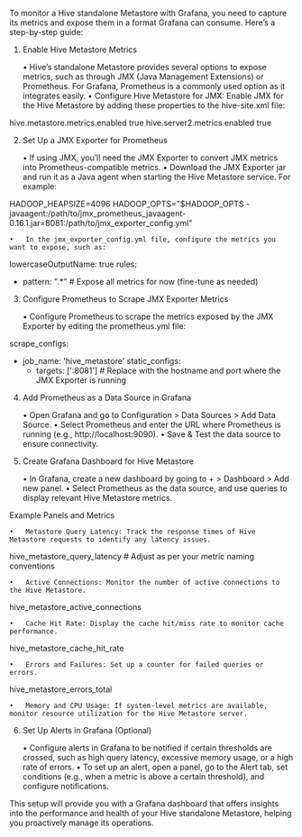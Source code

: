 To monitor a Hive standalone Metastore with Grafana, you need to capture its metrics and expose them in a format Grafana can consume. Here’s a step-by-step guide:

1. Enable Hive Metastore Metrics

	•	Hive’s standalone Metastore provides several options to expose metrics, such as through JMX (Java Management Extensions) or Prometheus. For Grafana, Prometheus is a commonly used option as it integrates easily.
	•	Configure Hive Metastore for JMX: Enable JMX for the Hive Metastore by adding these properties to the hive-site.xml file:

<property>
    <name>hive.metastore.metrics.enabled</name>
    <value>true</value>
</property>
<property>
    <name>hive.server2.metrics.enabled</name>
    <value>true</value>
</property>



2. Set Up a JMX Exporter for Prometheus

	•	If using JMX, you’ll need the JMX Exporter to convert JMX metrics into Prometheus-compatible metrics.
	•	Download the JMX Exporter jar and run it as a Java agent when starting the Hive Metastore service. For example:

HADOOP_HEAPSIZE=4096
HADOOP_OPTS="$HADOOP_OPTS -javaagent:/path/to/jmx_prometheus_javaagent-0.16.1.jar=8081:/path/to/jmx_exporter_config.yml"


	•	In the jmx_exporter_config.yml file, configure the metrics you want to expose, such as:

lowercaseOutputName: true
rules:
  - pattern: ".*"  # Expose all metrics for now (fine-tune as needed)



3. Configure Prometheus to Scrape JMX Exporter Metrics

	•	Configure Prometheus to scrape the metrics exposed by the JMX Exporter by editing the prometheus.yml file:

scrape_configs:
  - job_name: 'hive_metastore'
    static_configs:
      - targets: ['<hostname>:8081']  # Replace with the hostname and port where the JMX Exporter is running



4. Add Prometheus as a Data Source in Grafana

	•	Open Grafana and go to Configuration > Data Sources > Add Data Source.
	•	Select Prometheus and enter the URL where Prometheus is running (e.g., http://localhost:9090).
	•	Save & Test the data source to ensure connectivity.

5. Create Grafana Dashboard for Hive Metastore

	•	In Grafana, create a new dashboard by going to + > Dashboard > Add new panel.
	•	Select Prometheus as the data source, and use queries to display relevant Hive Metastore metrics.

Example Panels and Metrics

	•	Metastore Query Latency: Track the response times of Hive Metastore requests to identify any latency issues.

hive_metastore_query_latency  # Adjust as per your metric naming conventions


	•	Active Connections: Monitor the number of active connections to the Hive Metastore.

hive_metastore_active_connections


	•	Cache Hit Rate: Display the cache hit/miss rate to monitor cache performance.

hive_metastore_cache_hit_rate


	•	Errors and Failures: Set up a counter for failed queries or errors.

hive_metastore_errors_total


	•	Memory and CPU Usage: If system-level metrics are available, monitor resource utilization for the Hive Metastore server.

6. Set Up Alerts in Grafana (Optional)

	•	Configure alerts in Grafana to be notified if certain thresholds are crossed, such as high query latency, excessive memory usage, or a high rate of errors.
	•	To set up an alert, open a panel, go to the Alert tab, set conditions (e.g., when a metric is above a certain threshold), and configure notifications.

This setup will provide you with a Grafana dashboard that offers insights into the performance and health of your Hive standalone Metastore, helping you proactively manage its operations.